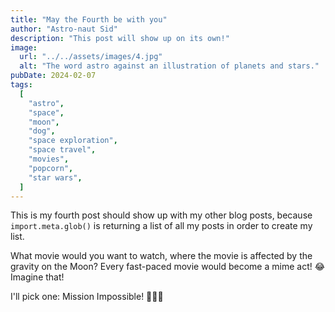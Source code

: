 ```yaml
---
title: "May the Fourth be with you"
author: "Astro-naut Sid"
description: "This post will show up on its own!"
image:
  url: "../../assets/images/4.jpg"
  alt: "The word astro against an illustration of planets and stars."
pubDate: 2024-02-07
tags:
  [
    "astro",
    "space",
    "moon",
    "dog",
    "space exploration",
    "space travel",
    "movies",
    "popcorn",
    "star wars",
  ]
---
```


This is my fourth post should show up with my other blog posts, because `import.meta.glob()` is returning a list of all my posts in order to create my list.

What movie would you want to watch, where the movie is affected by the gravity on the Moon?
Every fast-paced movie would become a mime act! 😂 Imagine that!

I'll pick one: Mission Impossible! 🙅‍♂️😂
